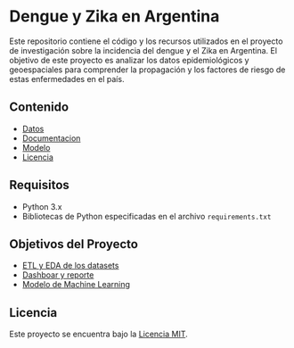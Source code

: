 # Dengue y Zika en Argentina

Este repositorio contiene el código y los recursos utilizados en el proyecto de investigación sobre la incidencia del dengue y el Zika en Argentina. El objetivo de este proyecto es analizar los datos epidemiológicos y geoespaciales para comprender la propagación y los factores de riesgo de estas enfermedades en el país.

## Contenido

- [Datos](#requisitos)
- [Documentacion](#documentacion)
- [Modelo](#modelo)
- [Licencia](#licencia)

## Requisitos

- Python 3.x
- Bibliotecas de Python especificadas en el archivo `requirements.txt`

## Objetivos del Proyecto

 - [ETL y EDA de los datasets](https://awesomeopensource.com/project/elangosundar/awesome-README-templates)
 - [Dashboar y reporte](https://github.com/matiassingers/awesome-readme)
 - [Modelo de Machine Learning](https://bulldogjob.com/news/449-how-to-write-a-good-readme-for-your-github-project)

## Licencia

Este proyecto se encuentra bajo la [Licencia MIT](LICENSE).

